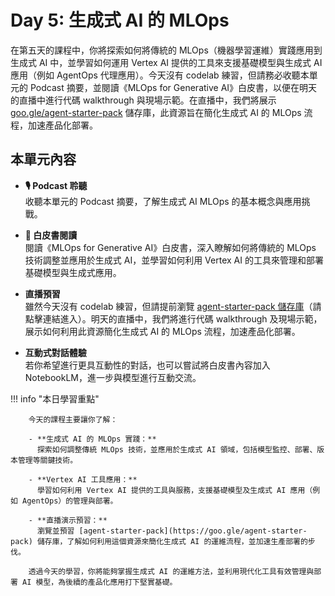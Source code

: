 # Day 5: 生成式 AI 的 MLOps

在第五天的課程中，你將探索如何將傳統的 MLOps（機器學習運維）實踐應用到生成式 AI 中，並學習如何運用 Vertex AI 提供的工具來支援基礎模型與生成式 AI 應用（例如 AgentOps 代理應用）。今天沒有 codelab 練習，但請務必收聽本單元的 Podcast 摘要，並閱讀《MLOps for Generative AI》白皮書，以便在明天的直播中進行代碼 walkthrough 與現場示範。在直播中，我們將展示 [goo.gle/agent-starter-pack](https://goo.gle/agent-starter-pack) 儲存庫，此資源旨在簡化生成式 AI 的 MLOps 流程，加速產品化部署。

## 本單元內容

- **🎙️ Podcast 聆聽**  
  收聽本單元的 Podcast 摘要，了解生成式 AI MLOps 的基本概念與應用挑戰。

- **📄 白皮書閱讀**  
  閱讀《MLOps for Generative AI》白皮書，深入瞭解如何將傳統的 MLOps 技術調整並應用於生成式 AI，並學習如何利用 Vertex AI 的工具來管理和部署基礎模型與生成式應用。

- **直播預習**  
  雖然今天沒有 codelab 練習，但請提前瀏覽 [agent-starter-pack 儲存庫](https://goo.gle/agent-starter-pack)（請點擊連結進入）。明天的直播中，我們將進行代碼 walkthrough 及現場示範，展示如何利用此資源簡化生成式 AI 的 MLOps 流程，加速產品化部署。

- **互動式對話體驗**  
  若你希望進行更具互動性的對話，也可以嘗試將白皮書內容加入 NotebookLM，進一步與模型進行互動交流。

!!! info "本日學習重點"

        今天的課程主要讓你了解：

        - **生成式 AI 的 MLOps 實踐：**  
          探索如何調整傳統 MLOps 技術，並應用於生成式 AI 領域，包括模型監控、部署、版本管理等關鍵技術。

        - **Vertex AI 工具應用：**  
          學習如何利用 Vertex AI 提供的工具與服務，支援基礎模型及生成式 AI 應用（例如 AgentOps）的管理與部署。

        - **直播演示預習：**  
          瀏覽並預習 [agent-starter-pack](https://goo.gle/agent-starter-pack) 儲存庫，了解如何利用這個資源來簡化生成式 AI 的運維流程，並加速生產部署的步伐。

        透過今天的學習，你將能夠掌握生成式 AI 的運維方法，並利用現代化工具有效管理與部署 AI 模型，為後續的產品化應用打下堅實基礎。
